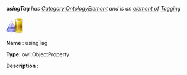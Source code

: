 ___usingTag__ 
 has
 [Category:OntologyElement](../../Category/OntologyElement "Category:OntologyElement") 
 and is an
 [element of](../../Property/ElementOf "Property:ElementOf") 
[Tagging](../../Submissions/Tagging "Submissions:Tagging")_




  





[![ObjectProperty](../public/images/thumb/c/c3/ObjectProperty.gif/45px-ObjectProperty.gif)](../../Image/ObjectProperty.gif "ObjectProperty")


__Name__ 
 : usingTag
 



__Type:__ 
 owl:ObjectProperty
 



__Description__ 
 :